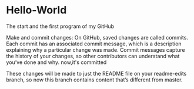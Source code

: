 # Hello-World
The start and the first program of my GitHub 

Make and commit changes:
On GitHub, saved changes are called commits. Each commit has an associated commit message, which is a description explaining why a particular change was made. Commit messages capture the history of your changes, so other contributors can understand what you’ve done and why.
now,it's committed

These changes will be made to just the README file on your readme-edits branch, so now this branch contains content that’s different from master.
